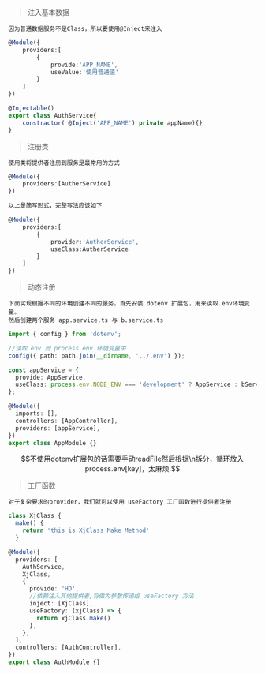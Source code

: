 >注入基本数据

	因为普通数据服务不是Class，所以要使用@Inject来注入
```Typescript
@Module({
	providers:[
		{
			provide:'APP_NAME',
			useValue:'使用普通值'
		}
	]
})
```
```Typescript
@Injectable()
export class AuthService{
	constractor( @Inject('APP_NAME') private appName){}
}

```

> 注册类

	使用类将提供者注册到服务是最常用的方式
```Typescript
@Module({
	providers:[AutherService]
})

以上是简写形式，完整写法应该如下
```
```Typescript
@Module({
	providers:[
		{
			provider:'AutherService',
			useClass:AutherService
		}
	]
})
```

> 动态注册

	下面实现根据不同的环境创建不同的服务，首先安装 dotenv 扩展包，用来读取.env环境变量。
	然后创建两个服务 app.service.ts 与 b.service.ts

```Typescript
import { config } from 'dotenv';

//读取.env 到 process.env 环境变量中
config({ path: path.join(__dirname, '../.env') });

const appService = {
  provide: AppService,
  useClass: process.env.NODE_ENV === 'development' ? AppService : bService,
};

@Module({
  imports: [],
  controllers: [AppController],
  providers: [appService],
})
export class AppModule {}

```

$$不使用dotenv扩展包的话需要手动readFile然后根据\n拆分，循环放入process.env[key]，太麻烦.$$

>工厂函数

	对于复杂要求的provider，我们就可以使用 useFactory 工厂函数进行提供者注册
```Typescript
class XjClass {
  make() {
    return 'this is XjClass Make Method'
  }

@Module({
  providers: [
    AuthService,
    XjClass,
    {
      provide: 'HD',
      //依赖注入其他提供者,将做为参数传递给 useFactory 方法
      inject: [XjClass],
      useFactory: (xjClass) => {
        return xjClass.make()
      },
    },
  ],
  controllers: [AuthController],
})
export class AuthModule {}
```